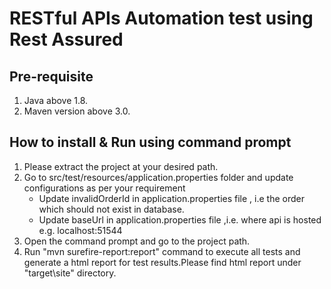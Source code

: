 # RESTful APIs Automation test using Rest Assured 
## Pre-requisite
1. Java above 1.8.
2. Maven version above 3.0.

## How to install & Run using command prompt
1. Please extract the project at your desired path.
1. Go to src/test/resources/application.properties folder and update configurations as per your requirement 
	* Update invalidOrderId in application.properties file , i.e the order which should not exist in database.
	* Update baseUrl in application.properties file ,i.e. where api is hosted  e.g. localhost:51544
1. Open the command prompt and go to the project path.
1. Run "mvn surefire-report:report" command to execute all tests and generate a html report for test results.Please find html report under "target\site" directory. 


